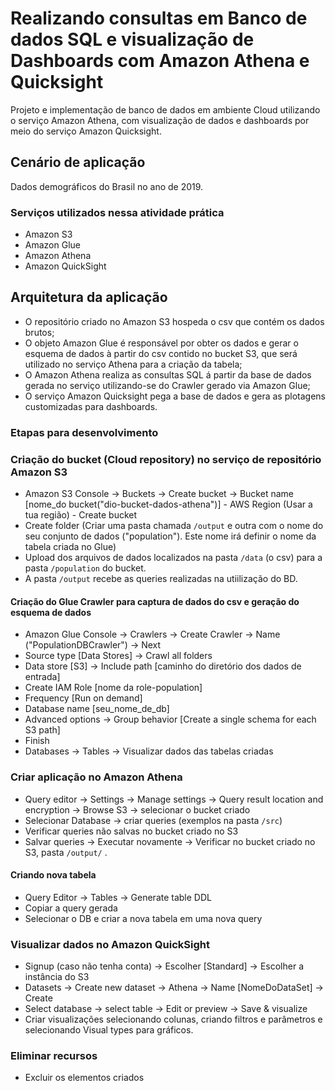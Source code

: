 # Realizando consultas em Banco de dados SQL e visualização de Dashboards com Amazon Athena e Quicksight

Projeto e implementação de banco de dados em ambiente Cloud utilizando o serviço Amazon Athena, com visualização de dados e dashboards por meio do serviço Amazon Quicksight.



## Cenário de aplicação

Dados demográficos do Brasil no ano de 2019.



### Serviços utilizados nessa atividade prática
 - Amazon S3
 - Amazon Glue
 - Amazon Athena
 - Amazon QuickSight



## Arquitetura da aplicação

* O repositório criado no Amazon S3 hospeda o csv que contém os dados brutos;
* O objeto Amazon Glue é responsável por obter os dados e gerar o esquema de dados à partir do csv contido no bucket S3, que será utilizado no serviço Athena para a criação da tabela;
* O Amazon Athena realiza as consultas SQL á partir da base de dados gerada no serviço utilizando-se do Crawler gerado via Amazon Glue;
* O serviço Amazon Quicksight pega a base de dados e gera as plotagens customizadas para dashboards.

### Etapas para desenvolvimento

### Criação do bucket (Cloud repository) no serviço de repositório Amazon S3

- Amazon S3 Console -> Buckets -> Create bucket -> Bucket name [nome_do bucket("dio-bucket-dados-athena")] - AWS Region (Usar a tua região) - Create bucket
- Create folder (Criar uma pasta chamada ```/output``` e outra com o nome do seu conjunto de dados ("population"). Este nome irá definir o nome da tabela criada no Glue)
- Upload dos arquivos de dados localizados na pasta ```/data``` (o csv) para a pasta ``/population``  do bucket.
- A pasta ``/output`` recebe as queries realizadas na utiilização do BD.

#### Criação do Glue Crawler para captura de dados do csv e geração do esquema de dados

- Amazon Glue Console -> Crawlers -> Create Crawler -> Name ("PopulationDBCrawler") -> Next
- Source type [Data Stores] -> Crawl all folders
- Data store [S3] -> Include path [caminho do diretório dos dados de entrada]
- Create IAM Role [nome da role-population]
- Frequency [Run on demand]
- Database name [seu_nome_de_db]
- Advanced options -> Group behavior [Create a single schema for each S3 path]
- Finish
- Databases -> Tables -> Visualizar dados das tabelas criadas

### Criar aplicação no Amazon Athena

- Query editor -> Settings -> Manage settings -> Query result location and encryption -> Browse S3 -> selecionar o bucket criado
- Selecionar Database -> criar queries (exemplos na pasta ```/src```)
- Verificar queries não salvas no bucket criado no S3
- Salvar queries -> Executar novamente -> Verificar no bucket criado no S3, pasta ``/output/`` .

#### Criando nova tabela

- Query Editor -> Tables -> Generate table DDL
- Copiar a query gerada
- Selecionar o DB e criar a nova tabela em uma nova query

### Visualizar dados no Amazon QuickSight

- Signup (caso não tenha conta) -> Escolher [Standard] -> Escolher a instância do S3
- Datasets -> Create new dataset -> Athena -> Name [NomeDoDataSet] -> Create
- Select database -> select table -> Edit or preview -> Save & visualize
- Criar visualizações selecionando colunas, criando filtros e parâmetros e selecionando Visual types para gráficos.

### Eliminar recursos
 - Excluir os elementos criados

